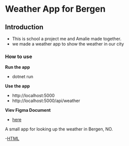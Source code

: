 # Weather App for Bergen



## Introduction
- This is school a project me and Amalie made together.
- we made a weather app to show the weather in our city



### How to use 

**Run the app**
- dotnet run

**Use the app**
- http://localhost:5000
- http://localhost:5000/api/weather




**Viev Figma Document**
- [here](documentation/Figma-design.pdf)






A small app for looking up the weather in Bergen, NO.

-[HTML](/wwwroot/index.html)


